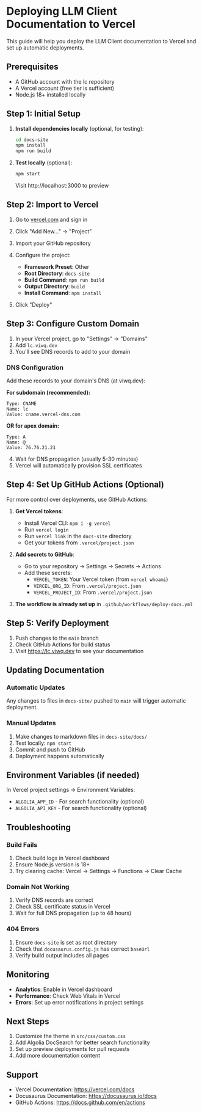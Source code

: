 # Deploying LLM Client Documentation to Vercel

This guide will help you deploy the LLM Client documentation to Vercel and set up automatic deployments.

## Prerequisites

- A GitHub account with the lc repository
- A Vercel account (free tier is sufficient)
- Node.js 18+ installed locally

## Step 1: Initial Setup

1. **Install dependencies locally** (optional, for testing):
   ```bash
   cd docs-site
   npm install
   npm run build
   ```

2. **Test locally** (optional):
   ```bash
   npm start
   ```
   Visit http://localhost:3000 to preview

## Step 2: Import to Vercel

1. Go to [vercel.com](https://vercel.com) and sign in
2. Click "Add New..." → "Project"
3. Import your GitHub repository
4. Configure the project:
   - **Framework Preset**: Other
   - **Root Directory**: `docs-site`
   - **Build Command**: `npm run build`
   - **Output Directory**: `build`
   - **Install Command**: `npm install`

5. Click "Deploy"

## Step 3: Configure Custom Domain

1. In your Vercel project, go to "Settings" → "Domains"
2. Add `lc.viwq.dev`
3. You'll see DNS records to add to your domain

### DNS Configuration

Add these records to your domain's DNS (at viwq.dev):

**For subdomain (recommended):**
```
Type: CNAME
Name: lc
Value: cname.vercel-dns.com
```

**OR for apex domain:**
```
Type: A
Name: @
Value: 76.76.21.21
```

4. Wait for DNS propagation (usually 5-30 minutes)
5. Vercel will automatically provision SSL certificates

## Step 4: Set Up GitHub Actions (Optional)

For more control over deployments, use GitHub Actions:

1. **Get Vercel tokens**:
   - Install Vercel CLI: `npm i -g vercel`
   - Run `vercel login`
   - Run `vercel link` in the `docs-site` directory
   - Get your tokens from `.vercel/project.json`

2. **Add secrets to GitHub**:
   - Go to your repository → Settings → Secrets → Actions
   - Add these secrets:
     - `VERCEL_TOKEN`: Your Vercel token (from `vercel whoami`)
     - `VERCEL_ORG_ID`: From `.vercel/project.json`
     - `VERCEL_PROJECT_ID`: From `.vercel/project.json`

3. **The workflow is already set up** in `.github/workflows/deploy-docs.yml`

## Step 5: Verify Deployment

1. Push changes to the `main` branch
2. Check GitHub Actions for build status
3. Visit https://lc.viwq.dev to see your documentation

## Updating Documentation

### Automatic Updates

Any changes to files in `docs-site/` pushed to `main` will trigger automatic deployment.

### Manual Updates

1. Make changes to markdown files in `docs-site/docs/`
2. Test locally: `npm start`
3. Commit and push to GitHub
4. Deployment happens automatically

## Environment Variables (if needed)

In Vercel project settings → Environment Variables:

- `ALGOLIA_APP_ID` - For search functionality (optional)
- `ALGOLIA_API_KEY` - For search functionality (optional)

## Troubleshooting

### Build Fails

1. Check build logs in Vercel dashboard
2. Ensure Node.js version is 18+
3. Try clearing cache: Vercel → Settings → Functions → Clear Cache

### Domain Not Working

1. Verify DNS records are correct
2. Check SSL certificate status in Vercel
3. Wait for full DNS propagation (up to 48 hours)

### 404 Errors

1. Ensure `docs-site` is set as root directory
2. Check that `docusaurus.config.js` has correct `baseUrl`
3. Verify build output includes all pages

## Monitoring

- **Analytics**: Enable in Vercel dashboard
- **Performance**: Check Web Vitals in Vercel
- **Errors**: Set up error notifications in project settings

## Next Steps

1. Customize the theme in `src/css/custom.css`
2. Add Algolia DocSearch for better search functionality
3. Set up preview deployments for pull requests
4. Add more documentation content

## Support

- Vercel Documentation: https://vercel.com/docs
- Docusaurus Documentation: https://docusaurus.io/docs
- GitHub Actions: https://docs.github.com/en/actions